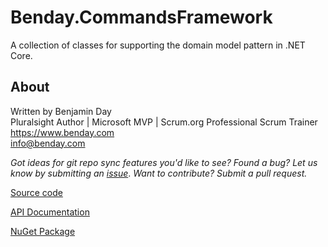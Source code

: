 # Benday.CommandsFramework

A collection of classes for supporting the domain model pattern in .NET Core.

## About

Written by Benjamin Day  
Pluralsight Author | Microsoft MVP | Scrum.org Professional Scrum Trainer  
https://www.benday.com  
info@benday.com 

*Got ideas for git repo sync features you'd like to see? Found a bug? 
Let us know by submitting an [issue](https://github.com/benday-inc/Benday.CommandsFramework/issues)*. *Want to contribute? Submit a pull request.*

[Source code](https://github.com/benday-inc/Benday.CommandsFramework)

[API Documentation](api/Benday.CommandsFramework.html)

[NuGet Package](https://www.nuget.org/packages/Benday.CommandsFramework/)

